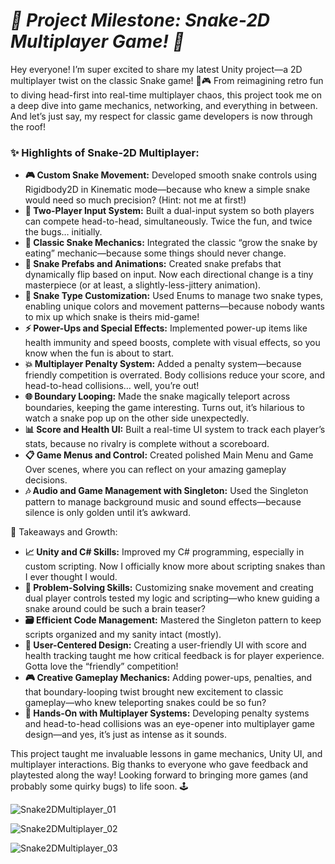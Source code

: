 # ***🚀 Project Milestone: Snake-2D Multiplayer Game! 🚀***

Hey everyone!
I’m super excited to share my latest Unity project—a 2D multiplayer twist on the classic Snake game! 🐍🎮 From reimagining retro fun to diving head-first into real-time multiplayer chaos, this project took me on a deep dive into game mechanics, networking, and everything in between. And let’s just say, my respect for classic game developers is now through the roof!

### **✨ Highlights of Snake-2D Multiplayer:**
- **🎮 Custom Snake Movement:** Developed smooth snake controls using Rigidbody2D in Kinematic mode—because who knew a simple snake would need so much precision? (Hint: not me at first!)
- **👥 Two-Player Input System:** Built a dual-input system so both players can compete head-to-head, simultaneously. Twice the fun, and twice the bugs… initially.
- **🍏 Classic Snake Mechanics:** Integrated the classic “grow the snake by eating” mechanic—because some things should never change.
- **🐍 Snake Prefabs and Animations:** Created snake prefabs that dynamically flip based on input. Now each directional change is a tiny masterpiece (or at least, a slightly-less-jittery animation).
- **🎨 Snake Type Customization:** Used Enums to manage two snake types, enabling unique colors and movement patterns—because nobody wants to mix up which snake is theirs mid-game!
- **⚡ Power-Ups and Special Effects:** Implemented power-up items like health immunity and speed boosts, complete with visual effects, so you know when the fun is about to start.
- **💥 Multiplayer Penalty System:** Added a penalty system—because friendly competition is overrated. Body collisions reduce your score, and head-to-head collisions… well, you’re out!
- **🌐 Boundary Looping:** Made the snake magically teleport across boundaries, keeping the game interesting. Turns out, it’s hilarious to watch a snake pop up on the other side unexpectedly.
- **📊 Score and Health UI:** Built a real-time UI system to track each player’s stats, because no rivalry is complete without a scoreboard.
- **📋 Game Menus and Control:** Created polished Main Menu and Game Over scenes, where you can reflect on your amazing gameplay decisions.
- **🎶 Audio and Game Management with Singleton:** Used the Singleton pattern to manage background music and sound effects—because silence is only golden until it’s awkward.

🌟 Takeaways and Growth:
- **📈 Unity and C# Skills:** Improved my C# programming, especially in custom scripting. Now I officially know more about scripting snakes than I ever thought I would.
- **🧠 Problem-Solving Skills:** Customizing snake movement and creating dual player controls tested my logic and scripting—who knew guiding a snake around could be such a brain teaser?
- **🗃️ Efficient Code Management:** Mastered the Singleton pattern to keep scripts organized and my sanity intact (mostly).
- **👥 User-Centered Design:** Creating a user-friendly UI with score and health tracking taught me how critical feedback is for player experience. Gotta love the “friendly” competition!
- **🎮 Creative Gameplay Mechanics:** Adding power-ups, penalties, and that boundary-looping twist brought new excitement to classic gameplay—who knew teleporting snakes could be so fun?
- **🤝 Hands-On with Multiplayer Systems:** Developing penalty systems and head-to-head collisions was an eye-opener into multiplayer game design—and yes, it’s just as intense as it sounds.

This project taught me invaluable lessons in game mechanics, Unity UI, and multiplayer interactions. Big thanks to everyone who gave feedback and playtested along the way! Looking forward to bringing more games (and probably some quirky bugs) to life soon. 🕹️

![Snake2DMultiplayer_01](https://github.com/user-attachments/assets/b4f7f169-a3a3-4b76-b96c-211b08161c25)

![Snake2DMultiplayer_02](https://github.com/user-attachments/assets/0db201f0-28aa-47ba-81cc-dfca4f911913)

![Snake2DMultiplayer_03](https://github.com/user-attachments/assets/29fb002a-07d1-4d08-8c51-a69da5664b9a)
